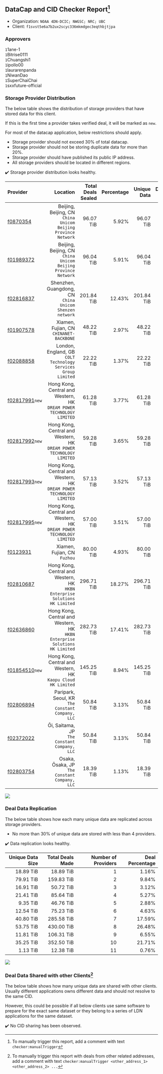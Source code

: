 ## DataCap and CID Checker Report[^1]
 - Organization: `NOAA 4DN-DCIC; NWGSC; NRC; UBC`
 - Client: `f1svst5e6a7b2ux2scyc336mkmdgec3eqthbjtjpa`
### Approvers
`1`1ane-1<br/>`1`Bitrise0111<br/>`1`Chuangshi1<br/>`1`ipollo00<br/>`1`laurarenpanda<br/>`1`NiwanDao<br/>`1`SuperChaiChai<br/>`1`sxxfuture-official


### Storage Provider Distribution
The below table shows the distribution of storage providers that have stored data for this client.

If this is the first time a provider takes verified deal, it will be marked as `new`.

For most of the datacap application, below restrictions should apply.
 - Storage provider should not exceed 30% of total datacap.
 - Storage provider should not be storing duplicate data for more than 20%.
 - Storage provider should have published its public IP address.
 - All storage providers should be located in different regions.

✔️ Storage provider distribution looks healthy.

| Provider                                                    |                                                                      Location | Total Deals Sealed | Percentage | Unique Data | Duplicate Deals |
| :---------------------------------------------------------- | ----------------------------------------------------------------------------: | -----------------: | ---------: | ----------: | --------------: |
| [f0870354](https://filfox.info/en/address/f0870354)         |              Beijing, Beijing, CN<br/>`China Unicom Beijing Province Network` |          96.07 TiB |      5.92% |   96.07 TiB |           0.00% |
| [f01989372](https://filfox.info/en/address/f01989372)       |              Beijing, Beijing, CN<br/>`China Unicom Beijing Province Network` |          96.04 TiB |      5.91% |   96.04 TiB |           0.00% |
| [f02816837](https://filfox.info/en/address/f02816837)       |                    Shenzhen, Guangdong, CN<br/>`China Unicom Shenzen network` |         201.84 TiB |     12.43% |  201.84 TiB |           0.00% |
| [f01907578](https://filfox.info/en/address/f01907578)       |                                    Xiamen, Fujian, CN<br/>`CHINANET-BACKBONE` |          48.22 TiB |      2.97% |   48.22 TiB |           0.00% |
| [f02088858](https://filfox.info/en/address/f02088858)       |              London, England, GB<br/>`COLT Technology Services Group Limited` |          22.22 TiB |      1.37% |   22.22 TiB |           0.00% |
| [f02817991](https://filfox.info/en/address/f02817991)`new`  |       Hong Kong, Central and Western, HK<br/>`DREAM POWER TECHNOLOGY LIMITED` |          61.28 TiB |      3.77% |   61.28 TiB |           0.00% |
| [f02817992](https://filfox.info/en/address/f02817992)`new`  |       Hong Kong, Central and Western, HK<br/>`DREAM POWER TECHNOLOGY LIMITED` |          59.28 TiB |      3.65% |   59.28 TiB |           0.00% |
| [f02817993](https://filfox.info/en/address/f02817993)`new`  |       Hong Kong, Central and Western, HK<br/>`DREAM POWER TECHNOLOGY LIMITED` |          57.13 TiB |      3.52% |   57.13 TiB |           0.00% |
| [f02817995](https://filfox.info/en/address/f02817995)`new`  |       Hong Kong, Central and Western, HK<br/>`DREAM POWER TECHNOLOGY LIMITED` |          57.00 TiB |      3.51% |   57.00 TiB |           0.00% |
| [f0123931](https://filfox.info/en/address/f0123931)         |                                               Xiamen, Fujian, CN<br/>`Fuzhou` |          80.00 TiB |      4.93% |   80.00 TiB |           0.00% |
| [f02810687](https://filfox.info/en/address/f02810687)       | Hong Kong, Central and Western, HK<br/>`HKBN Enterprise Solutions HK Limited` |         296.71 TiB |     18.27% |  296.71 TiB |           0.00% |
| [f02636860](https://filfox.info/en/address/f02636860)       | Hong Kong, Central and Western, HK<br/>`HKBN Enterprise Solutions HK Limited` |         282.73 TiB |     17.41% |  282.73 TiB |           0.00% |
| [f01854510](https://filfox.info/en/address/f01854510)`new`  |               Hong Kong, Central and Western, HK<br/>`Kaopu Cloud HK Limited` |         145.25 TiB |      8.94% |  145.25 TiB |           0.00% |
| [f02806894](https://filfox.info/en/address/f02806894)       |                           Paripark, Seoul, KR<br/>`The Constant Company, LLC` |          50.84 TiB |      3.13% |   50.84 TiB |           0.00% |
| [f02372022](https://filfox.info/en/address/f02372022)       |                               Ōi, Saitama, JP<br/>`The Constant Company, LLC` |          50.84 TiB |      3.13% |   50.84 TiB |           0.00% |
| [f02803754](https://filfox.info/en/address/f02803754)       |                              Osaka, Ōsaka, JP<br/>`The Constant Company, LLC` |          18.39 TiB |      1.13% |   18.39 TiB |           0.00% |

<img src="https://raw.githubusercontent.com/data-preservation-programs/filplus-checker-assets/main/filecoin-project/filecoin-plus-large-datasets/issues/2112/1698716207547.png"/>

### Deal Data Replication
The below table shows how each many unique data are replicated across storage providers.

- No more than 30% of unique data are stored with less than 4 providers.

✔️ Data replication looks healthy.

| Unique Data Size | Total Deals Made | Number of Providers | Deal Percentage |
| ---------------: | ---------------: | ------------------: | --------------: |
|        18.89 TiB |        18.89 TiB |                   1 |           1.16% |
|        79.91 TiB |       159.83 TiB |                   2 |           9.84% |
|        16.91 TiB |        50.72 TiB |                   3 |           3.12% |
|        21.41 TiB |        85.64 TiB |                   4 |           5.27% |
|         9.35 TiB |        46.76 TiB |                   5 |           2.88% |
|        12.54 TiB |        75.23 TiB |                   6 |           4.63% |
|        40.80 TiB |       285.58 TiB |                   7 |          17.59% |
|        53.75 TiB |       430.00 TiB |                   8 |          26.48% |
|        11.81 TiB |       106.31 TiB |                   9 |           6.55% |
|        35.25 TiB |       352.50 TiB |                  10 |          21.71% |
|         1.13 TiB |        12.38 TiB |                  11 |           0.76% |

<img src="https://raw.githubusercontent.com/data-preservation-programs/filplus-checker-assets/main/filecoin-project/filecoin-plus-large-datasets/issues/2112/1698716208142.png"/>

### Deal Data Shared with other Clients[^3]
The below table shows how many unique data are shared with other clients.
Usually different applications owns different data and should not resolve to the same CID.

However, this could be possible if all below clients use same software to prepare for the exact same dataset or they belong to a series of LDN applications for the same dataset.

✔️ No CID sharing has been observed.

[^1]: To manually trigger this report, add a comment with text `checker:manualTrigger`

[^2]: Deals from those addresses are combined into this report as they are specified with `checker:manualTrigger`

[^3]: To manually trigger this report with deals from other related addresses, add a comment with text `checker:manualTrigger <other_address_1> <other_address_2> ...`
